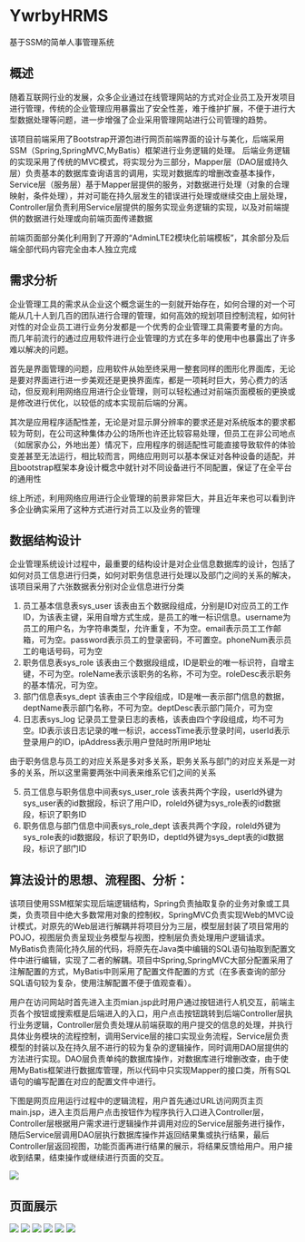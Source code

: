 # YwrbyHRMS

基于SSM的简单人事管理系统

## 概述
随着互联网行业的发展，众多企业通过在线管理网站的方式对企业员工及开发项目进行管理，传统的企业管理应用暴露出了安全性差，难于维护扩展，不便于进行大型数据处理等问题，进一步增强了企业采用管理网站进行公司管理的趋势。

该项目前端采用了Bootstrap开源包进行网页前端界面的设计与美化，后端采用SSM（Spring,SpringMVC,MyBatis）框架进行业务逻辑的处理。
后端业务逻辑的实现采用了传统的MVC模式，将实现分为三部分，Mapper层（DAO层或持久层）负责基本的数据库查询语言的调用，实现对数据库的增删改查基本操作，Service层（服务层）基于Mapper层提供的服务，对数据进行处理（对象的合理映射，条件处理），并对可能在持久层发生的错误进行处理或继续交由上层处理，Controller层负责利用Service层提供的服务实现业务逻辑的实现，以及对前端提供的数据进行处理或向前端页面传递数据

前端页面部分美化利用到了开源的“AdminLTE2模块化前端模板”，其余部分及后端全部代码内容完全由本人独立完成

## 需求分析
企业管理工具的需求从企业这个概念诞生的一刻就开始存在，如何合理的对一个可能从几十人到几百的团队进行合理的管理，如何高效的规划项目控制流程，如何针对性的对企业员工进行业务分发都是一个优秀的企业管理工具需要考量的方向。
而几年前流行的通过应用软件进行企业管理的方式在多年的使用中也暴露出了许多难以解决的问题。

首先是界面管理的问题，应用软件从始至终采用一整套同样的图形化界面库，无论是要对界面进行进一步美观还是更换界面库，都是一项耗时巨大，劳心费力的活动，但反观利用网络应用进行企业管理，则可以轻松通过对前端页面模板的更换或是修改进行优化，以较低的成本实现前后端的分离。

其次是应用程序适配性差，无论是对显示屏分辨率的要求还是对系统版本的要求都较为苛刻，在公司这种集体办公的场所也许还比较容易处理，但员工在非公司地点（如居家办公，外地出差）情况下，应用程序的弱适配性可能直接导致软件的体验变差甚至无法运行，相比较而言，网络应用则可以基本保证对各种设备的适配，并且bootstrap框架本身设计概念中就针对不同设备进行不同配置，保证了在全平台的通用性

综上所述，利用网络应用进行企业管理的前景非常巨大，并且近年来也可以看到许多企业确实采用了这种方式进行对员工以及业务的管理

## 数据结构设计
企业管理系统设计过程中，最重要的结构设计是对企业信息数据库的设计，包括了如何对员工信息进行归类，如何对职务信息进行处理以及部门之间的关系的解决，该项目采用了六张数据表分别对企业信息进行分类

1. 员工基本信息表sys_user
该表由五个数据段组成，分别是ID对应员工的工作ID，为该表主键，采用自增方式生成，是员工的唯一标识信息。username为员工的用户名，为字符串类型，允许重复，不为空。email表示员工工作邮箱，可为空。password表示员工的登录密码，不可置空。phoneNum表示员工的电话号码，可为空
2.	职务信息表sys_role
该表由三个数据段组成，ID是职业的唯一标识符，自增主键，不可为空。roleName表示该职务的名称，不可为空。roleDesc表示职务的基本情况，可为空。
3.	部门信息表sys_dept
该表由三个字段组成，ID是唯一表示部门信息的数据，deptName表示部门名称，不可为空。deptDesc表示部门简介，可为空
4.	日志表sys_log
记录员工登录日志的表格，该表由四个字段组成，均不可为空。ID表示该日志记录的唯一标识，accessTime表示登录时间，userId表示登录用户的ID，ipAddress表示用户登陆时所用IP地址

由于职务信息与员工的对应关系是多对多关系，职务关系与部门的对应关系是一对多的关系，所以这里需要两张中间表来维系它们之间的关系

5.	员工信息与职务信息中间表sys_user_role
该表共两个字段，userId外键为sys_user表的id数据段，标识了用户ID，roleId外键为sys_role表的id数据段，标识了职务ID
6.	职务信息与部门信息中间表sys_role_dept
该表共两个字段，roleId外键为sys_role表的id数据段，标识了职务ID，deptId外键为sys_dept表的id数据段，标识了部门ID


## 算法设计的思想、流程图、分析：
该项目使用SSM框架实现后端逻辑结构，Spring负责抽取复杂的业务对象或工具类，负责项目中绝大多数常用对象的控制权，SpringMVC负责实现Web的MVC设计模式，对原先的Web层进行解耦并将项目分为三层，模型层封装了项目常用的POJO，视图层负责呈现业务模型与视图，控制层负责处理用户逻辑请求。MyBatis负责简化持久层的代码，将原先在Java类中编辑的SQL语句抽取到配置文件中进行编辑，实现了二者的解耦。项目中Spring,SpringMVC大部分配置采用了注解配置的方式，MyBatis中则采用了配置文件配置的方式（在多表查询的部分SQL语句较为复杂，使用注解配置不便于值观查看）。

用户在访问网站时首先进入主页mian.jsp此时用户通过按钮进行人机交互，前端主页各个按钮或搜索框是后端进入的入口，用户点击按钮跳转到后端Controller层执行业务逻辑，Controller层负责处理从前端获取的用户提交的信息的处理，并执行具体业务模块的流程控制，调用Service层的接口实现业务流程，Service层负责模型的封装以及在持久层不进行的较为复杂的逻辑操作，同时调用DAO层提供的方法进行实现。DAO层负责单纯的数据库操作，对数据库进行增删改查，由于使用MyBatis框架进行数据库管理，所以代码中只实现Mapper的接口类，所有SQL语句的编写配置在对应的配置文件中进行。

下图是网页应用运行过程中的逻辑流程，用户首先通过URL访问网页主页main.jsp，进入主页后用户点击按钮作为程序执行入口进入Controller层，Controller层根据用户需求进行逻辑操作并调用对应的Service层服务进行操作，随后Service层调用DAO层执行数据库操作并返回结果集或执行结果，最后Controller层返回视图，功能页面再进行结果的展示，将结果反馈给用户。用户接收到结果，结束操作或继续进行页面的交互。

![](https://ywrbyimg.oss-cn-chengdu.aliyuncs.com/img/shujujiegou10.png)

## 页面展示

![](https://ywrbyimg.oss-cn-chengdu.aliyuncs.com/img/shujujiegou1.png)
![](https://ywrbyimg.oss-cn-chengdu.aliyuncs.com/img/shujujiegou2.png)
![](https://ywrbyimg.oss-cn-chengdu.aliyuncs.com/img/shujujiegou3.png)
![](https://ywrbyimg.oss-cn-chengdu.aliyuncs.com/img/shujujiegou4.png)
![](https://ywrbyimg.oss-cn-chengdu.aliyuncs.com/img/shujujiegou6.png)
![](https://ywrbyimg.oss-cn-chengdu.aliyuncs.com/img/shujujiegou8.png)